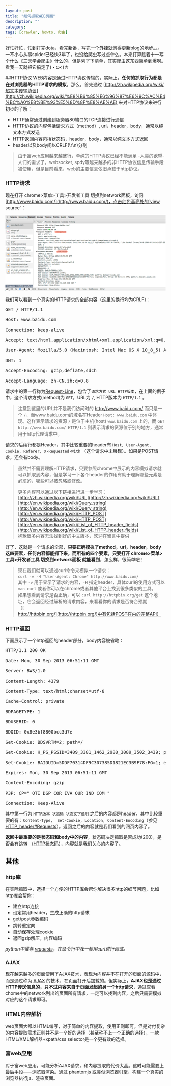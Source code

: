 ```yaml
---
layout: post
title: "如何抓取WEB页面"
description: ""
category: 
tags: [crawler, howto, 爬虫]
---
```


好忙好忙，忙到打完dota，看完新番，写完一个外挂就懒得更新blog的地步。。。一不小心从事spider已经快3年了，也没给爬虫写过点什么。本来打算趁着十一写个什么《三天学会爬虫》什么的，但是列了下清单，其实爬虫这东西简单到爆啊。看我一天就把它搞定了(・ω<)☆

##HTTP协议
WEB内容是通过HTTP协议传输的，实际上，**任何的抓取行为都是在对浏览器的HTTP请求的模拟**。那么，首先通过 [http://zh.wikipedia.org/wiki/超文本传输协议](http://zh.wikipedia.org/wiki/%E8%B6%85%E6%96%87%E6%9C%AC%E4%BC%A0%E8%BE%93%E5%8D%8F%E8%AE%AE) 来对HTTP协议来进行初步的了解：

* HTTP通常通过创建到服务器80端口的TCP连接进行通信
* HTTP协议的内容包括请求方式（method）, url，header，body，通常以纯文本方式发送
* HTTP返回内容包括状态码，header，body，通常以纯文本方式返回
* header以及body间以CRLF(\r\n)分割

> 由于富web应用越来越盛行，单纯的HTTP协议已经不能满足 -人类的欲望- 人们的需求了，websocket,  spdy等越来越多的非HTTP协议信息传输手段被使用，但是目前看来，web的主要信息依旧承载于http协议。


### HTTP请求
现在打开 chrome>菜单>工具>开发者工具 切换到network面板，访问 [http://www.baidu.com/](http://www.baidu.com/)，点击红色高亮处的`view source`：

![http in chrome](/assets/image/http_in_chrome.png)

我们可以看到一个真实的HTTP请求的全部内容（这里的换行均为CRLF）：

<pre>
GET / HTTP/1.1

Host: www.baidu.com

Connection: keep-alive

Accept: text/html,application/xhtml+xml,application/xml;q=0.9,image/webp,*/*;q=0.8

User-Agent: Mozilla/5.0 (Macintosh; Intel Mac OS X 10_8_5) AppleWebKit/537.36 (KHTML, like Gecko) Chrome/30.0.1599.66 Safari/537.36

DNT: 1

Accept-Encoding: gzip,deflate,sdch

Accept-Language: zh-CN,zh;q=0.8
</pre>

请求中的第一行称为[Request-Line](http://tools.ietf.org/html/rfc2616#section-5.1)，包含了`请求方式 URL HTTP版本`，在上面的例子中，这个请求方式(method)为 `GET`，URL为 `/`, HTTP版本为 `HTTP/1.1` 。

> 注意到这里的URL并不是我们访问时的 http://www.baidu.com/ 而只是一个 `/`，而www.baidu.com的域名在Header `Host: www.baidu.com` 中体现。这样表示请求的资源 `/` 是位于主机(host) `www.baidu.com` 上的，而 `GET http://www.baidu.com/ HTTP/1.1` 则表示请求的资源位于别的地方，通常用于http代理请求中。

请求的后续行都是Header，其中比较重要的header有 `Host, User-Agent, Cookie, Referer, X-Requested-With` （这个请求中未展现）。如果是POST请求，还会有body。

> 虽然并不需要理解HTTP请求，只要参照chrome中展示的内容模拟请求就可以抓取到内容，但是学习一下各个header的作用有助于理解哪些元素是必须的，哪些可以被忽略或修改。
> 
> 更多内容可以通过以下链接进行进一步学习：  
> [http://zh.wikipedia.org/wiki/URL](http://zh.wikipedia.org/wiki/URL)  
> [http://en.wikipedia.org/wiki/Query_string](http://en.wikipedia.org/wiki/Query_string)   
> [http://en.wikipedia.org/wiki/HTTP_POST](http://en.wikipedia.org/wiki/HTTP_POST)  
> [http://en.wikipedia.org/wiki/List_of_HTTP_header_fields](http://en.wikipedia.org/wiki/List_of_HTTP_header_fields)  
> 抱歉很多内容无法找到好的中文版本，欢迎在留言中提供

好了，这就是一个请求的全部，**只要正确模拟了method，uri，header，body 这四要素，任何内容都能抓下来，而所有的四个要素，只要打开 chrome>菜单>工具>开发者工具 切换到network面板 就能看到**，怎么样，很简单吧！

> 现在我们就可以通过curl命令来模拟一个请求：  
> `curl -v -H "User-Agent: Chrome" http://www.baidu.com/`  
> 其中 `-v` 用于显示了请求的内容，`-H` 指定header，具体curl的使用方式可以 `man curl` 或者你可以在chrome或者其他平台上找到很多类似的工具。  
> 如果想看到请求是否正确，可以 `curl http://httpbin.org/get` 这个地址，它会返回经过解析的请求内容，来看看你的请求是否符合预期（[http://httpbin.org/](http://httpbin.org/)中有包括POST在内的完整API）

### HTTP返回
下面展示了一个http返回的header部分，body内容被省略：

<pre>
HTTP/1.1 200 OK

Date: Mon, 30 Sep 2013 06:51:11 GMT

Server: BWS/1.0

Content-Length: 4379

Content-Type: text/html;charset=utf-8

Cache-Control: private

BDPAGETYPE: 1

BDUSERID: 0

BDQID: 0x8e3bf8800bcc3d7e

Set-Cookie: BDSVRTM=2; path=/

Set-Cookie: H_PS_PSSID=3409_3381_1462_2980_3089_3502_3439; path=/; domain=.baidu.com

Set-Cookie: BAIDUID=5DDF70314DF9C307385D1821EC3B9F78:FG=1; expires=Mon, 30-Sep-43 06:51:11 GMT; path=/; domain=.baidu.com

Expires: Mon, 30 Sep 2013 06:51:11 GMT

Content-Encoding: gzip

P3P: CP=" OTI DSP COR IVA OUR IND COM "

Connection: Keep-Alive
</pre>

其中第一行为 `HTTP版本 状态码 状态文字说明` 之后的内容都是header，其中比较重要的有：`Content-Type,  Set-Cookie, Location, Content-Encoding`（参见 [HTTP_header#Requests](http://en.wikipedia.org/wiki/HTTP_header#Requests)）。返回之后的内容就是我们看到的网页内容了。

**返回中最重要的是状态码和body中的内容**，状态码决定抓取是否成功(200)，是否会有跳转 （[HTTP状态码](http://zh.wikipedia.org/zh-cn/HTTP%E7%8A%B6%E6%80%81%E7%A0%81)），内容就是我们关心的内容了。

## 其他

### http库

在实际抓取中，选择一个方便的HTTP库会帮你解决很多http的细节问题，比如http库会帮你：

* 建立http连接
* 设定常用header，生成正确的http请求
* get/post参数编码
* 跳转重定向
* 自动保存处理cookie
* 返回gzip解压，内容编码

*python中推荐 [requests](http://docs.python-requests.org/en/latest/)，在命令行中我一般用curl进行调试。*

### AJAX
现在越来越多的页面使用了AJAX技术，表现为内容并不在打开的页面的源码中，而是通过称为 [AJAX](http://zh.wikipedia.org/wiki/Ajax) 的技术，在页面打开后加载的。但实际上，**AJAX也是通过HTTP传送信息的，只不过内容来自于页面发起的另一个http请求**，通过查看chome中的network列出的页面所有请求，一定可以找到内容，之后只需要模拟对应的这个请求即可。

### HTML内容解析
web页面大都以HTML编写，对于简单的内容提取，使用正则即可。但是对付复杂的内容提取需求正则并不是一个好的选择（甚至称不上一个正确的选择），一款HTML/XML解析器+xpath/css selector是一个更有效的选择。

### 富web应用
对于富web应用，可能分析AJAX请求，和内容提取的代价太高。这时可能需要上最后手段——浏览器渲染。通过 [phantomjs](http://phantomjs.org/) 或类似浏览器引擎，构建一个真实的浏览器执行js、渲染页面。